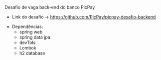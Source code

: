 Desafio de vaga back-end do banco PicPay

+ Link do desafio -> https://github.com/PicPay/picpay-desafio-backend

- Dependências:
    - spring web
    - spring data jpa
    - devTols
    - Lombok
    - h2 database
  
